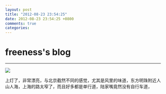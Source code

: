 ```yaml
---
layout: post
title: "2012-08-23 23:54:25"
date: 2012-08-23 23:54:25 +0800
comments: true
categories: 
---
```


# freeness's blog

----------

![](http://okqmqrbgo.bkt.clouddn.com/201208232354251.jpg)

>
上灯了，非常漂亮，与北京截然不同的感觉，尤其是风里的味道，东方明珠附近人山人海，上海的路太窄了，而且好多都是单行道，陆家嘴竟然没有自行车道，